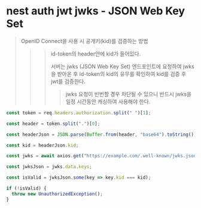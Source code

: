 # nest auth jwt jwks - JSON Web Key Set

> OpenID Connect을 사용 시 공개키(kid)를 검증하는 방법
>
> > > id-token의 header안에 kid가 들어있다.
> > >
> > > 서버는 jwks (JSON Web Key Set) 엔드포인트에 요청하여 jwks을 받아온 후 id-token의 kid의 유무를 확인하여 kid를 검증 후 jwt를 검증한다.
> > >
> > > > jwks 요청이 빈번할 경우 차단될 수 있으니 반드시 jwks을 일정 시간동안 캐싱하여 사용해야 한다.

```ts
const token = req.headers.authorization.split(" ")[1];

const header = token.split(".")[0];

const headerJson = JSON.parse(Buffer.from(header, "base64").toString());

const kid = headerJson.kid;

const jwks = await axios.get("https://example.com/.well-known/jwks.json");

const jwksJson = jwks.data.keys;

const isValid = jwksJson.some(key => key.kid === kid);

if (!isValid) {
  throw new UnauthorizedException();
}
```
